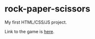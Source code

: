 # rock-paper-scissors

My first HTML/CSS/JS project.

Link to the game is [here](https://dexter-sim.github.io/rock-paper-scissors/).
